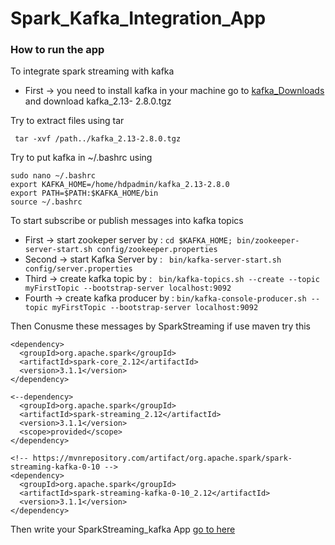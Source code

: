 # Spark_Kafka_Integration_App

### How to run the app 
To integrate spark streaming with kafka <br />
* First -> 
 you need to install kafka in your machine go to [kafka_Downloads](https://www.apache.org/dyn/closer.cgi?path=/kafka/2.8.0/kafka_2.13-2.8.0.tgz) and download kafka_2.13-   2.8.0.tgz <br />
 
 Try to extract files using tar
 
 ```
  tar -xvf /path../kafka_2.13-2.8.0.tgz
 ```
 
 Try to put kafka in ~/.bashrc using 
  
  ```
  sudo nano ~/.bashrc
  export KAFKA_HOME=/home/hdpadmin/kafka_2.13-2.8.0
  export PATH=$PATH:$KAFKA_HOME/bin
  source ~/.bashrc
  
  ```
  
 To start subscribe or publish messages into kafka topics 
  - First ->  start zookeper server by : ``` cd $KAFKA_HOME; bin/zookeeper-server-start.sh config/zookeeper.properties ```
  - Second -> start Kafka Server by   : ```  bin/kafka-server-start.sh config/server.properties ```
  - Third ->  create kafka topic  by  : ```  bin/kafka-topics.sh --create --topic myFirstTopic --bootstrap-server localhost:9092 ```
  - Fourth -> create kafka producer by : ``` bin/kafka-console-producer.sh --topic myFirstTopic --bootstrap-server localhost:9092 ``` 
  

Then Conusme these messages by SparkStreaming if use maven try this 
  ```
  <dependency>  
    <groupId>org.apache.spark</groupId>
    <artifactId>spark-core_2.12</artifactId>
    <version>3.1.1</version>
  </dependency>
  
  <--dependency>
    <groupId>org.apache.spark</groupId>
    <artifactId>spark-streaming_2.12</artifactId>
    <version>3.1.1</version>
    <scope>provided</scope>
 </dependency>

 <!-- https://mvnrepository.com/artifact/org.apache.spark/spark-streaming-kafka-0-10 -->
 <dependency>
    <groupId>org.apache.spark</groupId>
    <artifactId>spark-streaming-kafka-0-10_2.12</artifactId>
    <version>3.1.1</version>
 </dependency>

  ```
 
 Then write your SparkStreaming_kafka App [go to here](https://github.com/MohamedAdelHsn/Spark_Kafka_Integration_App/blob/main/Spark_KafkaExample/MyExample.scala)


 

